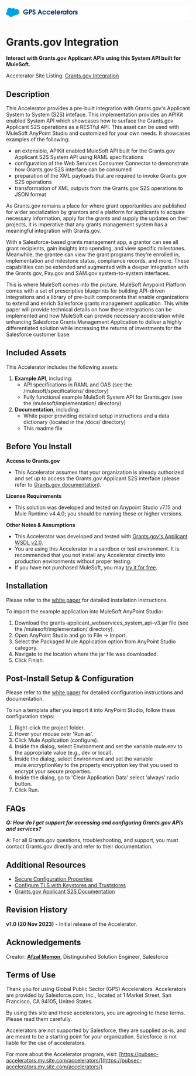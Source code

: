 ![Public Sector Accelerators logo](/docs/Logo_GPSAccelerators_v01.png)

# Grants.gov Integration

**Interact with Grants.gov Applicant APIs using this System API built for MuleSoft.**

Accelerator Site Listing: [Grants.gov Integration](https://pubsec-accelerators.my.site.com/accelerators/accelerator/a0wDo0000022HZmIAM/grantsgov-integration)


## Description

This Accelerator provides a pre-built integration with Grants.gov's Applicant System to System (S2S) inteface.  This implementation provides an APIKit enabled System API which showcases how to surface the Grants.gov Applicant S2S operations as a RESTful API. This asset can be used with MuleSoft AnyPoint Studio and customized for your own needs.  It showcases examples of the following:
* an extensible, APIKit enabled MuleSoft API built for the Grants.gov Applicant S2S System API using RAML specifications
* configuration of the Web Services Consumer Connector to demonstrate how Grants.gov S2S interface can be consumed
* preparation of the XML payloads that are required to invoke Grants.gov S2S operations
* transformation of XML outputs from the Grants.gov S2S operations to JSON format

As Grants.gov remains a place for where grant opportunities are published for wider socialization by grantors and a platform for applicants to acquire necessary information, apply for the grants and supply the updates on their projects, it is imperative that any grants management system has a meaningful integration with Grants.gov.

With a Salesforce-based grants management app, a grantor can see all grant recipients, gain insights into spending, and view specific milestones. Meanwhile, the grantee can view the grant programs they’re enrolled in, implementation and milestone status, compliance records, and more. These capabilities can be extended and augmented with a deeper integration with the Grants.gov, Pay.gov and SAM.gov system-to-system interfaces. 

This is where MuleSoft comes into the picture.  MuleSoft Anypoint Platform comes with a set of prescriptive blueprints for building API-driven integrations and a library of pre-built components that enable organizations to extend and enrich Salesforce grants management application. This white paper will provide technical details on how these integrations can be implemented and how MuleSoft can provide necessary acceleration while enhancing Salesforce Grants Management Application to deliver a highly differentiated solution while increasing the returns of investments for the Salesforce customer base.


## Included Assets

This Accelerator includes the following assets:
<ol>
 <li><strong>Example API</strong>, including:
  <ul>
   <li>API specifications in RAML and OAS (see the /mulesoft/specifications/ directory)</li>
   <li>Fully functional example MuleSoft System API for Grants.gov (see the /mulesoft/implementation/ directory)</li>
  </ul>
 </li>
 <li><strong>Documentation</strong>, including:
  <ul>
   <li>White paper providing detailed setup instructions and a data dictionary (located in the /docs/ directory)</li>
   <li>This readme file</li>
  </ul>
</ol>


## Before You Install

**Access to Grants.gov**
* This Accelerator assumes that your organization is already authorized and set up to access the Grants.gov Applicant S2S interface (please refer to [Grants.gov documentation](https://www.grants.gov/system-to-system/applicant-system-to-system/)).

**License Requirements**
* This solution was developed and tested on Anypoint Studio v7.15 and Mule Runtime v4.4.0; you should be running these or higher versions.

**Other Notes & Assumptions**
* This Accelerator was developed and tested with [Grants.gov's Applicant WSDL v2.0](https://training.grants.gov/system-to-system/applicant-system-to-system/versions-wsdls).
* You are using this Accelerator in a sandbox or test environment. It is recommended that you not install any Accelerator directly into production environments without proper testing.
* If you have not purchased MuleSoft, you may [try it for free](https://www.mulesoft.com/lp/dl/anypoint-mule-studio).


## Installation

Please refer to the [white paper](docs/WhitePaper_GrantsManagementModernizationUsingSalesforceAndMuleSoft_v01.pdf) for detailed installation instructions.

To import the example application into MuleSoft AnyPoint Studio:
1) Download the grants-applicant_webservices_system_api-v3.jar file (see the /mulesoft/implementation/ directory).
2) Open AnyPoint Studio and go to File → Import.
3) Select the Packaged Mule Application option from AnyPoint Studio category.
4) Navigate to the location where the jar file was downloaded.
5) Click Finish.


## Post-Install Setup & Configuration

Please refer to the [white paper](docs/WhitePaper_GrantsManagementModernizationUsingSalesforceAndMuleSoft_v01.pdf) for detailed configuration instructions and documentation.

To run a template after you import it into AnyPoint Studio, follow these configuration steps:
1) Right-click the project folder.
2) Hover your mouse over 'Run as'.
3) Click Mule Application (configure).
4) Inside the dialog, select Environment and set the variable mule.env to the appropriate value (e.g., dev or local).
5) Inside the dialog, select Environment and set the variable mule.encryptionKey to the property encryption key that you used to encrypt your secure properties.
6) Inside the dialog, go to 'Clear Application Data' select 'always' radio button.
7) Click Run.


## FAQs

**_Q: How do I get support for accessing and configuring Grants.gov APIs and services?_**

A: For all Grants.gov questions, troubleshooting, and support, you must contact Grants.gov directly and refer to their documentation.


## Additional Resources

* [Secure Configuration Properties](https://docs.mulesoft.com/mule-runtime/4.4/secure-configuration-properties)
* [Configure TLS with Keystores and Truststores](https://docs.mulesoft.com/mule-runtime/4.4/tls-configuration)
* [Grants.gov Applicant S2S Documentation](https://www.grants.gov/system-to-system/applicant-system-to-system/)


## Revision History

**v1.0 (20 Nov 2023)** - Initial release of the Accelerator.


## Acknowledgements

Creator:  **[Afzal Memon](https://github.com/az-mulesoft)**, Distinguished Solution Engineer, Salesforce


## Terms of Use

Thank you for using Global Public Sector (GPS) Accelerators.  Accelerators are provided by Salesforce.com, Inc., located at 1 Market Street, San Francisco, CA 94105, United States.

By using this site and these accelerators, you are agreeing to these terms. Please read them carefully.

Accelerators are not supported by Salesforce, they are supplied as-is, and are meant to be a starting point for your organization. Salesforce is not liable for the use of accelerators.

For more about the Accelerator program, visit: [https://pubsec-accelerators.my.site.com/accelerators/](https://pubsec-accelerators.my.site.com/accelerators/)
